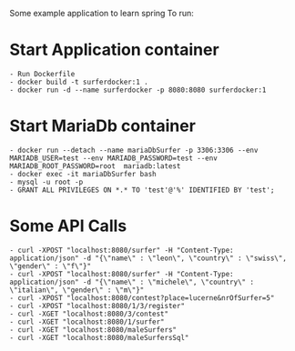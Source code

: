 Some example application to learn spring
To run:
# Start Application container
    - Run Dockerfile
    - docker build -t surferdocker:1 .
    - docker run -d --name surferdocker -p 8080:8080 surferdocker:1 
# Start MariaDb container
    - docker run --detach --name mariaDbSurfer -p 3306:3306 --env MARIADB_USER=test --env MARIADB_PASSWORD=test --env MARIADB_ROOT_PASSWORD=root  mariadb:latest   
    - docker exec -it mariaDbSurfer bash
    - mysql -u root -p
    - GRANT ALL PRIVILEGES ON *.* TO 'test'@'%' IDENTIFIED BY 'test';
# Some API Calls
    - curl -XPOST "localhost:8080/surfer" -H "Content-Type: application/json" -d "{\"name\" : \"leon\", \"country\" : \"swiss\", \"gender\" : \"f\"}"
    - curl -XPOST "localhost:8080/surfer" -H "Content-Type: application/json" -d "{\"name\" : \"michele\", \"country\" : \"italian\", \"gender\" : \"m\"}"
    - curl -XPOST "localhost:8080/contest?place=lucerne&nrOfSurfer=5"
    - curl -XPOST "localhost:8080/1/3/register"
    - curl -XGET "localhost:8080/3/contest"
    - curl -XGET "localhost:8080/1/surfer"
    - curl -XGET "localhost:8080/maleSurfers"
    - curl -XGET "localhost:8080/maleSurfersSql"
